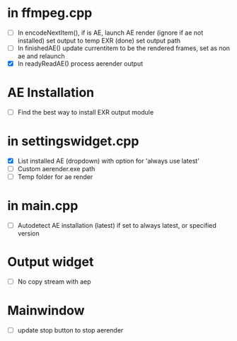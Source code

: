 # in ffmpeg.cpp

- [ ] In encodeNextItem(), if is AE, launch AE render (ignore if ae not installed)
    set output to temp EXR (done)
    set output path
- [ ] In finishedAE()
    update currentitem to be the rendered frames, set as non ae and relaunch
- [X] In readyReadAE() process aerender output

# AE Installation

- [ ] Find the best way to install EXR output module

# in settingswidget.cpp

- [X] List installed AE (dropdown) with option for 'always use latest'
- [ ] Custom aerender.exe path
- [ ] Temp folder for ae render

# in main.cpp

- [ ] Autodetect AE installation (latest) if set to always latest, or specified version

# Output widget

- [ ] No copy stream with aep

# Mainwindow

- [ ] update stop button to stop aerender
